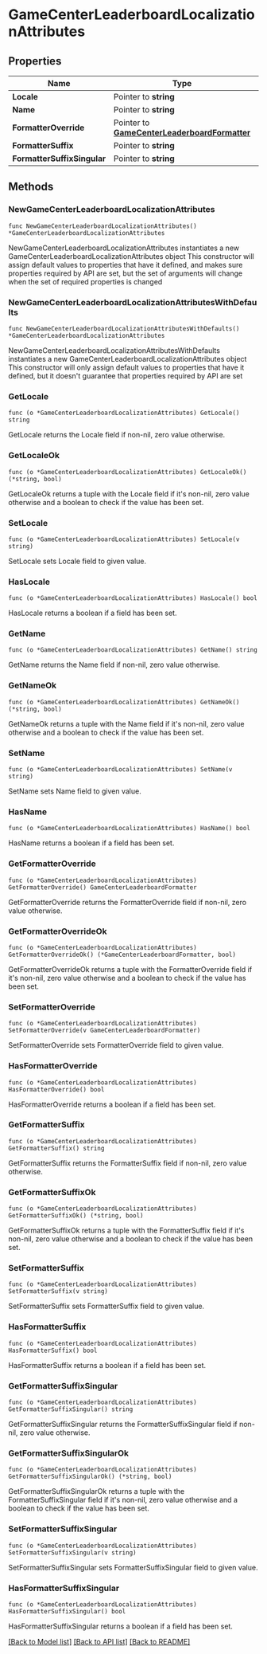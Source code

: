 # GameCenterLeaderboardLocalizationAttributes

## Properties

Name | Type | Description | Notes
------------ | ------------- | ------------- | -------------
**Locale** | Pointer to **string** |  | [optional] 
**Name** | Pointer to **string** |  | [optional] 
**FormatterOverride** | Pointer to [**GameCenterLeaderboardFormatter**](GameCenterLeaderboardFormatter.md) |  | [optional] 
**FormatterSuffix** | Pointer to **string** |  | [optional] 
**FormatterSuffixSingular** | Pointer to **string** |  | [optional] 

## Methods

### NewGameCenterLeaderboardLocalizationAttributes

`func NewGameCenterLeaderboardLocalizationAttributes() *GameCenterLeaderboardLocalizationAttributes`

NewGameCenterLeaderboardLocalizationAttributes instantiates a new GameCenterLeaderboardLocalizationAttributes object
This constructor will assign default values to properties that have it defined,
and makes sure properties required by API are set, but the set of arguments
will change when the set of required properties is changed

### NewGameCenterLeaderboardLocalizationAttributesWithDefaults

`func NewGameCenterLeaderboardLocalizationAttributesWithDefaults() *GameCenterLeaderboardLocalizationAttributes`

NewGameCenterLeaderboardLocalizationAttributesWithDefaults instantiates a new GameCenterLeaderboardLocalizationAttributes object
This constructor will only assign default values to properties that have it defined,
but it doesn't guarantee that properties required by API are set

### GetLocale

`func (o *GameCenterLeaderboardLocalizationAttributes) GetLocale() string`

GetLocale returns the Locale field if non-nil, zero value otherwise.

### GetLocaleOk

`func (o *GameCenterLeaderboardLocalizationAttributes) GetLocaleOk() (*string, bool)`

GetLocaleOk returns a tuple with the Locale field if it's non-nil, zero value otherwise
and a boolean to check if the value has been set.

### SetLocale

`func (o *GameCenterLeaderboardLocalizationAttributes) SetLocale(v string)`

SetLocale sets Locale field to given value.

### HasLocale

`func (o *GameCenterLeaderboardLocalizationAttributes) HasLocale() bool`

HasLocale returns a boolean if a field has been set.

### GetName

`func (o *GameCenterLeaderboardLocalizationAttributes) GetName() string`

GetName returns the Name field if non-nil, zero value otherwise.

### GetNameOk

`func (o *GameCenterLeaderboardLocalizationAttributes) GetNameOk() (*string, bool)`

GetNameOk returns a tuple with the Name field if it's non-nil, zero value otherwise
and a boolean to check if the value has been set.

### SetName

`func (o *GameCenterLeaderboardLocalizationAttributes) SetName(v string)`

SetName sets Name field to given value.

### HasName

`func (o *GameCenterLeaderboardLocalizationAttributes) HasName() bool`

HasName returns a boolean if a field has been set.

### GetFormatterOverride

`func (o *GameCenterLeaderboardLocalizationAttributes) GetFormatterOverride() GameCenterLeaderboardFormatter`

GetFormatterOverride returns the FormatterOverride field if non-nil, zero value otherwise.

### GetFormatterOverrideOk

`func (o *GameCenterLeaderboardLocalizationAttributes) GetFormatterOverrideOk() (*GameCenterLeaderboardFormatter, bool)`

GetFormatterOverrideOk returns a tuple with the FormatterOverride field if it's non-nil, zero value otherwise
and a boolean to check if the value has been set.

### SetFormatterOverride

`func (o *GameCenterLeaderboardLocalizationAttributes) SetFormatterOverride(v GameCenterLeaderboardFormatter)`

SetFormatterOverride sets FormatterOverride field to given value.

### HasFormatterOverride

`func (o *GameCenterLeaderboardLocalizationAttributes) HasFormatterOverride() bool`

HasFormatterOverride returns a boolean if a field has been set.

### GetFormatterSuffix

`func (o *GameCenterLeaderboardLocalizationAttributes) GetFormatterSuffix() string`

GetFormatterSuffix returns the FormatterSuffix field if non-nil, zero value otherwise.

### GetFormatterSuffixOk

`func (o *GameCenterLeaderboardLocalizationAttributes) GetFormatterSuffixOk() (*string, bool)`

GetFormatterSuffixOk returns a tuple with the FormatterSuffix field if it's non-nil, zero value otherwise
and a boolean to check if the value has been set.

### SetFormatterSuffix

`func (o *GameCenterLeaderboardLocalizationAttributes) SetFormatterSuffix(v string)`

SetFormatterSuffix sets FormatterSuffix field to given value.

### HasFormatterSuffix

`func (o *GameCenterLeaderboardLocalizationAttributes) HasFormatterSuffix() bool`

HasFormatterSuffix returns a boolean if a field has been set.

### GetFormatterSuffixSingular

`func (o *GameCenterLeaderboardLocalizationAttributes) GetFormatterSuffixSingular() string`

GetFormatterSuffixSingular returns the FormatterSuffixSingular field if non-nil, zero value otherwise.

### GetFormatterSuffixSingularOk

`func (o *GameCenterLeaderboardLocalizationAttributes) GetFormatterSuffixSingularOk() (*string, bool)`

GetFormatterSuffixSingularOk returns a tuple with the FormatterSuffixSingular field if it's non-nil, zero value otherwise
and a boolean to check if the value has been set.

### SetFormatterSuffixSingular

`func (o *GameCenterLeaderboardLocalizationAttributes) SetFormatterSuffixSingular(v string)`

SetFormatterSuffixSingular sets FormatterSuffixSingular field to given value.

### HasFormatterSuffixSingular

`func (o *GameCenterLeaderboardLocalizationAttributes) HasFormatterSuffixSingular() bool`

HasFormatterSuffixSingular returns a boolean if a field has been set.


[[Back to Model list]](../README.md#documentation-for-models) [[Back to API list]](../README.md#documentation-for-api-endpoints) [[Back to README]](../README.md)


